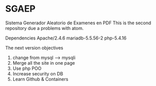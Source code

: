 # SGAEP
Sistema Generador Aleatorio de Examenes en PDF
This is the second repository due a problems with atom.

Dependencies
Apache/2.4.6
mariadb-5.5.56-2
php-5.4.16

The next version objectives
1. change from mysql --> mysqli
2. Merge all the site in one page
3. Use php POO
4. Increase security on DB
5. Learn Github & Containers
